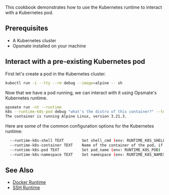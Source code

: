 This cookbook demonstrates how to use the Kubernetes runtime to interact with a Kubernetes pod.

## Prerequisites

- A Kubernetes cluster
- Opsmate installed on your machine


## Interact with a pre-existing Kubernetes pod

First let's create a pod in the Kubernetes cluster.

```bash
kubectl run -i --tty --rm debug --image=alpine -- sh
```

Now that we have a pod running, we can interact with it using Opsmate's Kubernetes runtime.

```bash
opsmate run -nt --runtime
k8s --runtime-k8s-pod debug "what's the distro of this container?" --tools ShellCommand
The container is running Alpine Linux, version 3.21.3.
```

Here are some of the common configuration options for the Kubernetes runtime:

```bash
  --runtime-k8s-shell TEXT        Set shell_cmd (env: RUNTIME_K8S_SHELL)
  --runtime-k8s-container TEXT    Name of the container of the pod, if not
  --runtime-k8s-pod TEXT          Set pod_name (env: RUNTIME_K8S_POD)
  --runtime-k8s-namespace TEXT    Set namespace (env: RUNTIME_K8S_NAMESPACE)
```

## See Also

- [Docker Runtime](docker-runtime.md)
- [SSH Runtime](manage-vms.md)
